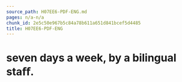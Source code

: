 ```yaml
---
source_path: H07EE6-PDF-ENG.md
pages: n/a-n/a
chunk_id: 2e5c50e967b5c84a78b611a651d841bcef5d4485
title: H07EE6-PDF-ENG
---
```

# seven days a week, by a bilingual staﬀ.
